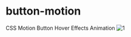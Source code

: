 # button-motion
CSS Motion Button Hover Effects Animation
![1](https://user-images.githubusercontent.com/76431780/216777927-13759a46-e15e-4898-8f00-3abe3e880085.gif)
